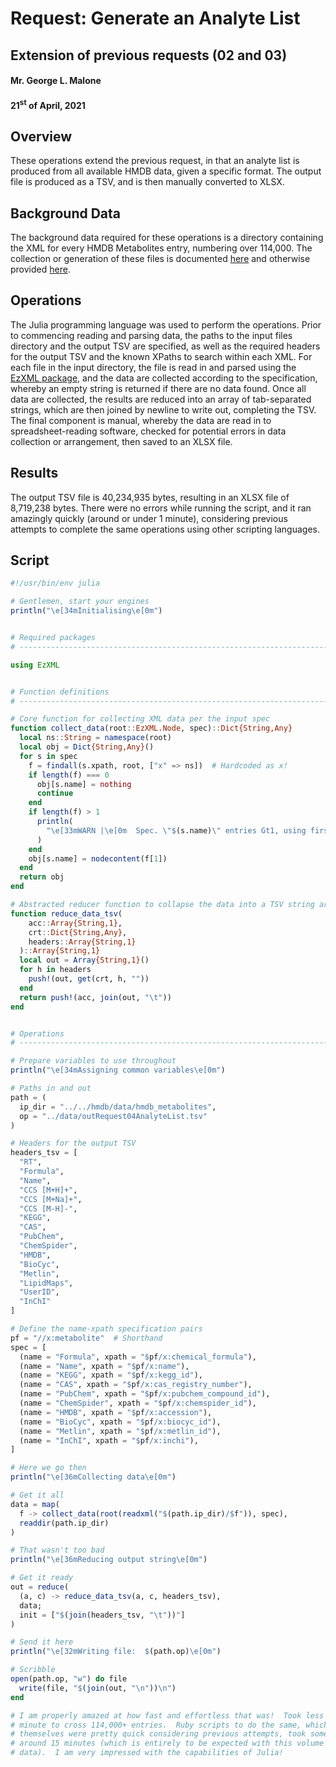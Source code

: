 # Request:  Generate an Analyte List
## Extension of previous requests (02 and 03)
#### Mr. George L. Malone
#### 21<sup>st</sup> of April, 2021


## Overview

These operations extend the previous request, in that an analyte list is
produced from all available HMDB data, given a specific format.  The output
file is produced as a TSV, and is then manually converted to XLSX.


## Background Data

The background data required for these operations is a directory containing the
XML for every HMDB Metabolites entry, numbering over 114,000.  The collection
or generation of these files is documented [here][1] and otherwise provided
[here][2].


## Operations

The Julia programming language was used to perform the operations.  Prior to
commencing reading and parsing data, the paths to the input files directory and
the output TSV are specified, as well as the required headers for the output
TSV and the known XPaths to search within each XML.  For each file in the input
directory, the file is read in and parsed using the [EzXML package][3], and the
data are collected according to the specification, whereby an empty string is
returned if there are no data found.  Once all data are collected, the results
are reduced into an array of tab-separated strings, which are then joined by
newline to write out, completing the TSV.  The final component is manual,
whereby the data are read in to spreadsheet-reading software, checked for
potential errors in data collection or arrangement, then saved to an XLSX file.


## Results

The output TSV file is 40,234,935 bytes, resulting in an XLSX file of 8,719,238
bytes.  There were no errors while running the script, and it ran amazingly
quickly (around or under 1 minute), considering previous attempts to complete
the same operations using other scripting languages.


## Script

```julia
#!/usr/bin/env julia

# Gentlemen, start your engines
println("\e[34mInitialising\e[0m")


# Required packages
# -----------------------------------------------------------------------------

using EzXML


# Function definitions
# -----------------------------------------------------------------------------

# Core function for collecting XML data per the input spec
function collect_data(root::EzXML.Node, spec)::Dict{String,Any}
  local ns::String = namespace(root)
  local obj = Dict{String,Any}()
  for s in spec
    f = findall(s.xpath, root, ["x" => ns])  # Hardcoded as x!
    if length(f) === 0
      obj[s.name] = nothing
      continue
    end
    if length(f) > 1
      println(
        "\e[33mWARN |\e[0m  Spec. \"$(s.name)\" entries Gt1, using first"
      )
    end
    obj[s.name] = nodecontent(f[1])
  end
  return obj
end

# Abstracted reducer function to collapse the data into a TSV string array
function reduce_data_tsv(
    acc::Array{String,1},
    crt::Dict{String,Any},
    headers::Array{String,1}
  )::Array{String,1}
  local out = Array{String,1}()
  for h in headers
    push!(out, get(crt, h, ""))
  end
  return push!(acc, join(out, "\t"))
end


# Operations
# -----------------------------------------------------------------------------

# Prepare variables to use throughout
println("\e[34mAssigning common variables\e[0m")

# Paths in and out
path = (
  ip_dir = "../../hmdb/data/hmdb_metabolites",
  op = "../data/outRequest04AnalyteList.tsv"
)

# Headers for the output TSV
headers_tsv = [
  "RT",
  "Formula",
  "Name",
  "CCS [M+H]+",
  "CCS [M+Na]+",
  "CCS [M-H]-",
  "KEGG",
  "CAS",
  "PubChem",
  "ChemSpider",
  "HMDB",
  "BioCyc",
  "Metlin",
  "LipidMaps",
  "UserID",
  "InChI"
]

# Define the name-xpath specification pairs
pf = "//x:metabolite"  # Shorthand
spec = [
  (name = "Formula", xpath = "$pf/x:chemical_formula"),
  (name = "Name", xpath = "$pf/x:name"),
  (name = "KEGG", xpath = "$pf/x:kegg_id"),
  (name = "CAS", xpath = "$pf/x:cas_registry_number"),
  (name = "PubChem", xpath = "$pf/x:pubchem_compound_id"),
  (name = "ChemSpider", xpath = "$pf/x:chemspider_id"),
  (name = "HMDB", xpath = "$pf/x:accession"),
  (name = "BioCyc", xpath = "$pf/x:biocyc_id"),
  (name = "Metlin", xpath = "$pf/x:metlin_id"),
  (name = "InChI", xpath = "$pf/x:inchi"),
]

# Here we go then
println("\e[36mCollecting data\e[0m")

# Get it all
data = map(
  f -> collect_data(root(readxml("$(path.ip_dir)/$f")), spec),
  readdir(path.ip_dir)
)

# That wasn't too bad
println("\e[36mReducing output string\e[0m")

# Get it ready
out = reduce(
  (a, c) -> reduce_data_tsv(a, c, headers_tsv),
  data;
  init = ["$(join(headers_tsv, "\t"))"]
)

# Send it here
println("\e[32mWriting file:  $(path.op)\e[0m")

# Scribble
open(path.op, "w") do file
  write(file, "$(join(out, "\n"))\n")
end

# I am properly amazed at how fast and effortless that was!  Took less than a
# minute to cross 114,000+ entries.  Ruby scripts to do the same, which
# themselves were pretty quick considering previous attempts, took somewhere
# around 15 minutes (which is entirely to be expected with this volume of
# data).  I am very impressed with the capabilities of Julia!
```


[1]:https://github.com/glm729/splitHmdbXml
[2]:https://github.com/glm729/mtdtag/blob/master/collect/collect00Hmdb.rb
[3]:https://github.com/JuliaIO/EzXML.jl

